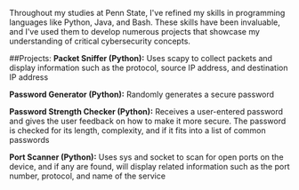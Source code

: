 Throughout my studies at Penn State, I've refined my skills in programming languages like Python, Java, and Bash. These skills have been invaluable, and I've used them to develop numerous projects that showcase my understanding of critical cybersecurity concepts.


##Projects:
**Packet Sniffer (Python):** Uses scapy to collect packets and display information such as the protocol, source IP address, and destination IP address

**Password Generator (Python):** Randomly generates a secure password

**Password Strength Checker (Python):** Receives a user-entered password and gives the user feedback on how to make it more secure. The password is checked for its length, complexity, and if it fits into a list of common passwords

**Port Scanner (Python):** Uses sys and socket to scan for open ports on the device, and if any are found, will display related information such as the port number, protocol, and name of the service
